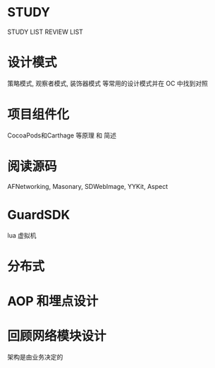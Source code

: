 # STUDY
STUDY LIST
REVIEW LIST
# 设计模式
策略模式, 观察者模式, 装饰器模式 等常用的设计模式并在 OC 中找到对照

# 项目组件化
CocoaPods和Carthage 等原理 和 简述

# 阅读源码
AFNetworking, Masonary, SDWebImage, YYKit, Aspect 

# GuardSDK 
lua 虚拟机

# 分布式

# AOP 和埋点设计

# 回顾网络模块设计
架构是由业务决定的
